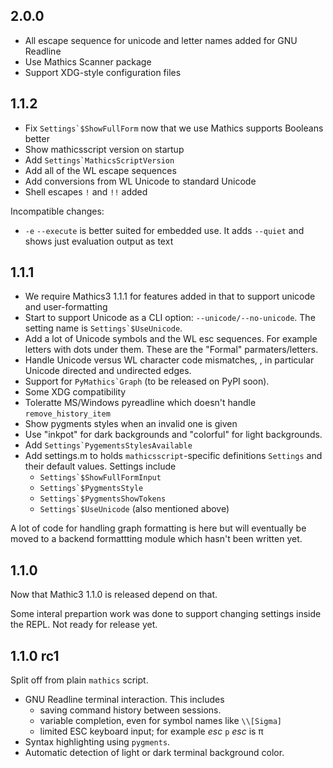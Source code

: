 2.0.0
-----

* All escape sequence for unicode and letter names added for GNU Readline
* Use Mathics Scanner package
* Support XDG-style configuration files

1.1.2
-----

* Fix ``Settings`$ShowFullForm`` now that we use Mathics supports Booleans better
* Show mathicsscript version on startup
* Add ``Settings`MathicsScriptVersion``
* Add all of the WL escape sequences
* Add conversions from WL Unicode to standard Unicode
* Shell escapes `!` and `!!` added

Incompatible changes:

* `-e` `--execute` is better suited for embedded use. It adds `--quiet` and shows just evaluation output as text

1.1.1
-----

* We require Mathics3 1.1.1 for features added in that to support unicode and user-formatting
* Start to support Unicode as a CLI option: `--unicode/--no-unicode`. The setting name is ``Settings`$UseUnicode``.
* Add a lot of Unicode symbols and the WL esc sequences. For example letters with dots under them. These are the "Formal" parmaters/letters.
* Handle Unicode versus WL character code mismatches, , in particular Unicode directed and undirected edges.
* Support for ``PyMathics`Graph`` (to be released on PyPI soon).
* Some XDG compatibility
* Toleratte MS/Windows pyreadline which doesn't handle `remove_history_item`
* Show pygments styles when an invalid one is given
* Use "inkpot" for dark backgrounds and "colorful" for  light backgrounds.
* Add ``Settings`PygementsStylesAvailable``
* Add settings.m to holds `mathicsscript`-specific definitions `Settings` and their default values. Settings include
  - ``Settings`$ShowFullFormInput``
  - ``Settings`$PygmentsStyle``
  - ``Settings`$PygmentsShowTokens``
  - ``Settings`$UseUnicode`` (also mentioned above)

A lot of code for handling graph formatting is here but will eventually be moved to a backend formattting module which hasn't been written yet.


1.1.0
-----

Now that Mathic3 1.1.0 is released depend on that.

Some interal prepartion work was done to support changing settings inside the REPL.
Not ready for release yet.

1.1.0 rc1
---------

Split off from plain `mathics` script.

* GNU Readline terminal interaction. This includes
   - saving command history between sessions.
   - variable completion, even for symbol names like `\\[Sigma]`
   - limited ESC keyboard input; for example *esc* ``p`` *esc* is π
* Syntax highlighting using `pygments`.
* Automatic detection of light or dark terminal background color.
